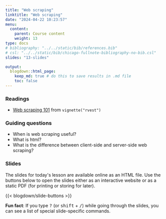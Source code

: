 ```yaml
---
title: "Web scraping"
linktitle: "Web scraping"
date: "2024-04-22 10:23:57"
menu:
  content:
    parent: Course content
    weight: 13
type: docs
# bibliography: "../../static/bib/references.bib"
# csl: "../../static/bib/chicago-fullnote-bibliography-no-bib.csl"
slides: "13-slides"

output:
  blogdown::html_page:
    keep_md: true # do this to save results in .md file
    toc: false
---
```


### Readings
- <i class="fas fa-external-link-square-alt"></i> [Web scraping 101](https://rvest.tidyverse.org/articles/rvest.html) from `vignette("rvest")`


### Guiding questions
- When is web scraping useful?
- What is html?
- What is the difference between client-side and server-side web scraping?


### Slides

The slides for today's lesson are available online as an HTML file. Use the buttons below to open the slides either as an interactive website or as a static PDF (for printing or storing for later).

{{< blogdown/slide-buttons >}}

**Fun fact**: If you type <kbd>?</kbd> (or <kbd>shift</kbd> + <kbd>/</kbd>) while going through the slides, you can see a list of special slide-specific commands.

